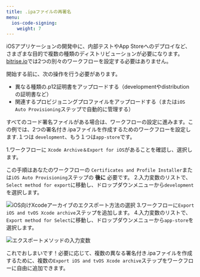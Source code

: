 ```yaml
---
title: .ipaファイルの再署名
menu:
  ios-code-signing:
    weight: 7
---
```

iOSアプリケーションの開発中に、内部テストやApp Storeへのデプロイなど、さまざまな目的で複数の種類のディストリビューションが必要になります。[bitrise.io](https://www.bitrise.io)では2つの別々のワークフローを設定する必要はありません。

開始する前に、次の操作を行う必要があります。

* 異なる種類の.p12証明書をアップロードする（developmentやdistributionの証明書など）
* 関連するプロビジョニングプロファイルをアップロードする（または`iOS Auto Provisioning`ステップで自動的に管理する）

すべてのコード署名ファイルがある場合は、ワークフローの設定に進みます。この例では、2つの署名付き.ipaファイルを作成するためのワークフローを設定します.１つは `development`、もう１つは`app-store`です。

1.ワークフローに `Xcode Archive＆Export for iOS`があることを確認し、選択します。

  この手順はあなたのワークフローの `Certificates and Profile Installer`または`iOS Auto Provisioning`ステップの **後に** 必要です。
2.入力変数のリストで、`Select method for export`に移動し、ドロップダウンメニューから`development`を選択します。

   ![iOS向けXcodeアーカイブのエクスポート方法の選択](/img/code-signing/ios-code-signing/xcode-archive-export-method.png)
3.ワークフローに`Export iOS and tvOS Xcode archive`ステップを追加します。
4.入力変数のリストで、`Export method for Select`に移動し、ドロップダウンメニューから`app-store`を選択します。

   ![エクスポートメソッドの入力変数](/img/code-signing/ios-code-signing/export-ios-step-for-resigning.png)

これでおしまいです！必要に応じて、複数の異なる署名付き.ipaファイルを作成するために、複数の`Export iOS and tvOS Xcode archive`ステップをワークフローに自由に追加できます。
